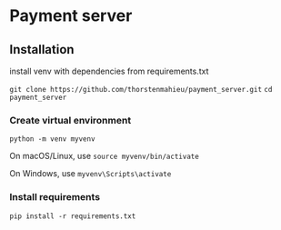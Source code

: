 # Payment server

## Installation
install venv with dependencies from requirements.txt 

```git clone https://github.com/thorstenmahieu/payment_server.git```
```cd payment_server```
### Create virtual environment
```python -m venv myvenv```

On macOS/Linux, use 
```source myvenv/bin/activate```

 On Windows, use 
 ```myvenv\Scripts\activate```

 ### Install requirements
 ```pip install -r requirements.txt ```
